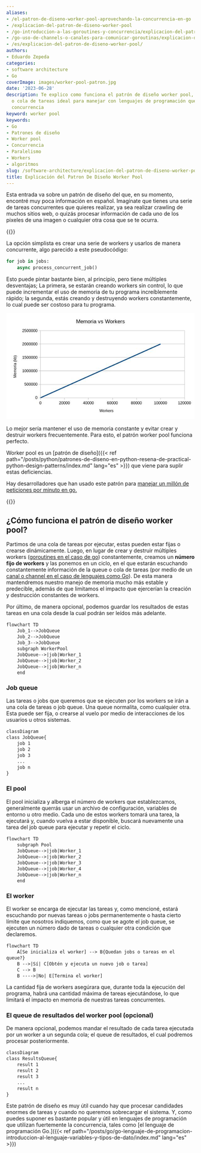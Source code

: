 ```yaml
---
aliases:
- /el-patron-de-diseno-worker-pool-aprovechando-la-concurrencia-en-go
- /explicacion-del-patron-de-diseno-worker-pool
- /go-introduccion-a-las-goroutines-y-concurrencia/explicacion-del-patron-de-diseno-worker-pool/
- /go-uso-de-channels-o-canales-para-comunicar-goroutinas/explicacion-del-patron-de-diseno-worker-pool/
- /es/explicacion-del-patron-de-diseno-worker-pool/
authors:
- Eduardo Zepeda
categories:
- software architecture
- Go
coverImage: images/worker-pool-patron.jpg
date: '2023-06-28'
description: Te explico como funciona el patrón de diseño worker pool, el job queue
  o cola de tareas ideal para manejar con lenguajes de programación que soporten la
  concurrencia
keyword: worker pool
keywords:
- Go
- Patrones de diseño
- Worker pool
- Concurrencia
- Paralelismo
- Workers
- algoritmos
slug: /software-architecture/explicacion-del-patron-de-diseno-worker-pool/
title: Explicación del Patron De Diseño Worker Pool
---
```


Esta entrada va sobre un patrón de diseño del que, en su momento, encontré muy poca información en español. Imagínate que tienes una serie de tareas concurrentes que quieres realizar, ya sea realizar crawling de muchos sitios web, o quizás procesar información de cada uno de los pixeles de una imagen o cualquier otra cosa que se te ocurra.

{{<box link="/es/pages/go-programming-language-tutorial/" image="https://res.cloudinary.com/dwrscezd2/image/upload/v1717959563/Go_gopher_favicon_uzxa20.svg" type="info" message="¡Hola! ¿Ya sabes que tengo un tutorial completo del lenguaje de programación Go completamente gratis?, puedes encontrarlo directamente en la barra del menú superior o haciendo clic en este panel">}}

La opción simplista es crear una serie de workers y usarlos de manera concurrente, algo parecido a este pseudocódigo:

``` python
for job in jobs:
    async process_concurrent_job()
```

Esto puede pintar bastante bien, al principio, pero tiene múltiples desventajas; La primera, se estarán creando workers sin control, lo que puede incrementar el uso de memoria de tu programa increíblemente rápido; la segunda, estás creando y destruyendo workers constantemente, lo cual puede ser costoso para tu programa.

![Si no hay un límite de workers, los workers seguirán creandose para igualar a las tareas](./images/workers-vs-memoria.jpg "Si no hay un límite de workers, los workers seguirán creandose para igualar a las tareas")

Lo mejor sería mantener el uso de memoria constante y evitar crear y destruir workers frecuentemente. Para esto, el patrón worker pool funciona perfecto.

Worker pool es un [patrón de diseño]({{< ref path="/posts/python/patrones-de-diseno-en-python-resena-de-practical-python-design-patterns/index.md" lang="es" >}}) que viene para suplir estas deficiencias. 

Hay desarrolladores que han usado este patrón para [manejar un millón de peticiones por minuto en go.](http://marcio.io/2015/07/handling-1-million-requests-per-minute-with-golang#?)

{{<ad>}}

## ¿Cómo funciona el patrón de diseño worker pool?

Partimos de una cola de tareas por ejecutar, estas pueden estar fijas o crearse dinámicamente. Luego, en lugar de crear y destruir múltiples workers ([goroutines en el caso de go](/es/go/go-introduccion-a-las-goroutines-y-concurrencia/)) constantemente, creamos un **número fijo de workers** y las ponemos en un ciclo, en el que estarán escuchando constantemente información de la queue o cola de tareas (por medio de un [canal o channel en el caso de lenguajes como Go](/es/go/go-uso-de-channels-o-canales-para-comunicar-goroutinas/)). De esta manera mantendremos nuestro manejo de memoria mucho más estable y predecible, además de que limitamos el impacto que ejercerían la creación y destrucción constantes de workers.

Por último, de manera opcional, podemos guardar los resultados de estas tareas en una cola desde la cual podrán ser leídos más adelante.

``` mermaid
flowchart TD
    Job_1-->JobQueue
    Job_2-->JobQueue
    Job_3-->JobQueue
    subgraph WorkerPool
    JobQueue-->|job|Worker_1
    JobQueue-->|job|Worker_2
    JobQueue-->|job|Worker_n
    end
```

### Job queue

Las tareas o jobs que queremos que se ejecuten por los workers se irán a una cola de tareas o job queue. Una queue normalita, como cualquier otra. Esta puede ser fija, o crearse al vuelo por medio de interacciones de los usuarios u otros sistemas.

``` mermaid
classDiagram
class JobQueue{
    job 1
    job 2
    job 3
    ...
    job n
}
```

### El pool

El pool inicializa y alberga el número de workers que establezcamos, generalmente querrás usar un archivo de configuración, variables de entorno u otro medio. Cada uno de estos workers tomará una tarea, la ejecutará y, cuando vuelva a estar disponible, buscará nuevamente una tarea del job queue para ejecutar y repetir el ciclo.

``` mermaid
flowchart TD
    subgraph Pool
    JobQueue-->|job|Worker_1
    JobQueue-->|job|Worker_2
    JobQueue-->|job|Worker_3
    JobQueue-->|job|Worker_4
    JobQueue-->|job|Worker_n
    end
```

### El worker

El worker se encarga de ejecutar las tareas y, como mencioné, estará escuchando por nuevas tareas o jobs permanentemente o hasta cierto límite que nosotros indiquemos, como que se agote el job queue, se ejecuten un número dado de tareas o cualquier otra condición que declaremos.

``` mermaid
flowchart TD
    A[Se inicializa el worker] --> B{Quedan jobs o tareas en el queue?}
    B -->|Sí| C[Obtén y ejecuta un nuevo job o tarea]
    C --> B
    B ---->|No| E[Termina el worker]
```


La cantidad fija de workers asegúrara que, durante toda la ejecución del programa, habrá una cantidad máxima de tareas ejecutándose, lo que limitará el impacto en memoria de nuestras tareas concurrentes.


### El queue de resultados del worker pool (opcional)

De manera opcional, podemos mandar el resultado de cada tarea ejecutada por un worker a un segunda cola; el queue de resultados, el cual podremos procesar posteriormente. 

``` mermaid
classDiagram
class ResultsQueue{
    result 1
    result 2
    result 3
    ...
    result n
}
```

Este patrón de diseño es muy útil cuando hay que procesar candidades enormes de tareas y cuando no queremos sobrecargar el sistema. Y, como puedes suponer es bastante popular y útil en lenguajes de programación que utilizan fuertemente la concurrencia, tales como [el lenguaje de programación Go.]({{< ref path="/posts/go/go-lenguaje-de-programacion-introduccion-al-lenguaje-variables-y-tipos-de-dato/index.md" lang="es" >}})